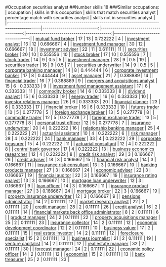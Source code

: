 #Occupation securities analyst
##Number skills 18
###Similar occupations:
| occupation                                                                                    |   skills in this occupation |   skills that match securities analyst |   percentage match with securities analyst |   skills not in securities analyst |
|:----------------------------------------------------------------------------------------------|----------------------------:|---------------------------------------:|-------------------------------------------:|-----------------------------------:|
| [mutual fund broker](mutual_fund_broker.md)                                                   |                          17 |                                     13 |                                   0.722222 |                                  4 |
| [investment analyst](investment_analyst.md)                                                   |                          16 |                                     12 |                                   0.666667 |                                  4 |
| [investment fund manager](investment_fund_manager.md)                                         |                          30 |                                     12 |                                   0.666667 |                                 18 |
| [investment adviser](investment_adviser.md)                                                   |                          22 |                                     11 |                                   0.611111 |                                 11 |
| [securities broker](securities_broker.md)                                                     |                          20 |                                     10 |                                   0.555556 |                                 10 |
| [stock broker](stock_broker.md)                                                               |                          17 |                                     10 |                                   0.555556 |                                  7 |
| [stock trader](stock_trader.md)                                                               |                          14 |                                      9 |                                   0.5      |                                  5 |
| [investment manager](investment_manager.md)                                                   |                          28 |                                      9 |                                   0.5      |                                 19 |
| [securities trader](securities_trader.md)                                                     |                          16 |                                      9 |                                   0.5      |                                  7 |
| [securities underwriter](securities_underwriter.md)                                           |                          14 |                                      9 |                                   0.5      |                                  5 |
| [corporate banking manager](corporate_banking_manager.md)                                     |                          14 |                                      8 |                                   0.444444 |                                  6 |
| [corporate investment banker](corporate_investment_banker.md)                                 |                          17 |                                      8 |                                   0.444444 |                                  9 |
| [asset manager](asset_manager.md)                                                             |                          21 |                                      7 |                                   0.388889 |                                 14 |
| [financial trader](financial_trader.md)                                                       |                          16 |                                      7 |                                   0.388889 |                                  9 |
| [mergers and acquisitions analyst](mergers_and_acquisitions_analyst.md)                       |                          15 |                                      6 |                                   0.333333 |                                  9 |
| [investment fund management assistant](investment_fund_management_assistant.md)               |                          17 |                                      6 |                                   0.333333 |                                 11 |
| [commodity broker](commodity_broker.md)                                                       |                          14 |                                      6 |                                   0.333333 |                                  8 |
| [dividend analyst](dividend_analyst.md)                                                       |                          15 |                                      6 |                                   0.333333 |                                  9 |
| [energy trader](energy_trader.md)                                                             |                          16 |                                      6 |                                   0.333333 |                                 10 |
| [investor relations manager](investor_relations_manager.md)                                   |                          26 |                                      6 |                                   0.333333 |                                 20 |
| [financial planner](financial_planner.md)                                                     |                          23 |                                      6 |                                   0.333333 |                                 17 |
| [financial broker](financial_broker.md)                                                       |                          16 |                                      6 |                                   0.333333 |                                 10 |
| [futures trader](futures_trader.md)                                                           |                          10 |                                      5 |                                   0.277778 |                                  5 |
| [foreign exchange broker](foreign_exchange_broker.md)                                         |                          13 |                                      5 |                                   0.277778 |                                  8 |
| [commodity trader](commodity_trader.md)                                                       |                          12 |                                      5 |                                   0.277778 |                                  7 |
| [foreign exchange trader](foreign_exchange_trader.md)                                         |                          13 |                                      5 |                                   0.277778 |                                  8 |
| [personal trust officer](personal_trust_officer.md)                                           |                          12 |                                      5 |                                   0.277778 |                                  7 |
| [insurance underwriter](insurance_underwriter.md)                                             |                          20 |                                      4 |                                   0.222222 |                                 16 |
| [relationship banking manager](relationship_banking_manager.md)                               |                          25 |                                      4 |                                   0.222222 |                                 21 |
| [actuarial assistant](actuarial_assistant.md)                                                 |                          10 |                                      4 |                                   0.222222 |                                  6 |
| [risk manager](risk_manager.md)                                                               |                          28 |                                      4 |                                   0.222222 |                                 24 |
| [bank manager](bank_manager.md)                                                               |                          33 |                                      4 |                                   0.222222 |                                 29 |
| [corporate treasurer](corporate_treasurer.md)                                                 |                          15 |                                      4 |                                   0.222222 |                                 11 |
| [actuarial consultant](actuarial_consultant.md)                                               |                          12 |                                      4 |                                   0.222222 |                                  8 |
| [central bank governor](central_bank_governor.md)                                             |                          17 |                                      4 |                                   0.222222 |                                 13 |
| [business economics researcher](business_economics_researcher.md)                             |                          12 |                                      4 |                                   0.222222 |                                  8 |
| [credit risk analyst](credit_risk_analyst.md)                                                 |                          29 |                                      3 |                                   0.166667 |                                 26 |
| [credit adviser](credit_adviser.md)                                                           |                          18 |                                      3 |                                   0.166667 |                                 15 |
| [financial risk analyst](financial_risk_analyst.md)                                           |                          14 |                                      3 |                                   0.166667 |                                 11 |
| [insurance risk consultant](insurance_risk_consultant.md)                                     |                          13 |                                      3 |                                   0.166667 |                                 10 |
| [banking products manager](banking_products_manager.md)                                       |                          27 |                                      3 |                                   0.166667 |                                 24 |
| [economic adviser](economic_adviser.md)                                                       |                          22 |                                      3 |                                   0.166667 |                                 19 |
| [financial auditor](financial_auditor.md)                                                     |                          22 |                                      3 |                                   0.166667 |                                 19 |
| [insurance rating analyst](insurance_rating_analyst.md)                                       |                          13 |                                      3 |                                   0.166667 |                                 10 |
| [mortgage loan underwriter](mortgage_loan_underwriter.md)                                     |                          12 |                                      3 |                                   0.166667 |                                  9 |
| [loan officer](loan_officer.md)                                                               |                          14 |                                      3 |                                   0.166667 |                                 11 |
| [insurance product manager](insurance_product_manager.md)                                     |                          27 |                                      3 |                                   0.166667 |                                 24 |
| [mortgage broker](mortgage_broker.md)                                                         |                          22 |                                      3 |                                   0.166667 |                                 19 |
| [property insurance underwriter](property_insurance_underwriter.md)                           |                          12 |                                      3 |                                   0.166667 |                                  9 |
| [pensions administrator](pensions_administrator.md)                                           |                          14 |                                      2 |                                   0.111111 |                                 12 |
| [market research analyst](market_research_analyst.md)                                         |                          22 |                                      2 |                                   0.111111 |                                 20 |
| [credit manager](credit_manager.md)                                                           |                          28 |                                      2 |                                   0.111111 |                                 26 |
| [credit analyst](credit_analyst.md)                                                           |                          16 |                                      2 |                                   0.111111 |                                 14 |
| [financial markets back office administrator](financial_markets_back_office_administrator.md) |                           8 |                                      2 |                                   0.111111 |                                  6 |
| [product manager](product_manager.md)                                                         |                          24 |                                      2 |                                   0.111111 |                                 22 |
| [property acquisitions manager](property_acquisitions_manager.md)                             |                          25 |                                      2 |                                   0.111111 |                                 23 |
| [insurance collector](insurance_collector.md)                                                 |                          14 |                                      2 |                                   0.111111 |                                 12 |
| [economic development coordinator](economic_development_coordinator.md)                       |                          12 |                                      2 |                                   0.111111 |                                 10 |
| [business valuer](business_valuer.md)                                                         |                          17 |                                      2 |                                   0.111111 |                                 15 |
| [real estate investor](real_estate_investor.md)                                               |                          14 |                                      2 |                                   0.111111 |                                 12 |
| [foreclosure specialist](foreclosure_specialist.md)                                           |                          15 |                                      2 |                                   0.111111 |                                 13 |
| [business journalist](business_journalist.md)                                                 |                          21 |                                      2 |                                   0.111111 |                                 19 |
| [venture capitalist](venture_capitalist.md)                                                   |                          14 |                                      2 |                                   0.111111 |                                 12 |
| [real estate manager](real_estate_manager.md)                                                 |                          32 |                                      2 |                                   0.111111 |                                 30 |
| [forecast manager](forecast_manager.md)                                                       |                          24 |                                      2 |                                   0.111111 |                                 22 |
| [economic policy officer](economic_policy_officer.md)                                         |                          14 |                                      2 |                                   0.111111 |                                 12 |
| [economist](economist.md)                                                                     |                          15 |                                      2 |                                   0.111111 |                                 13 |
| [bank treasurer](bank_treasurer.md)                                                           |                          25 |                                      2 |                                   0.111111 |                                 23 |
